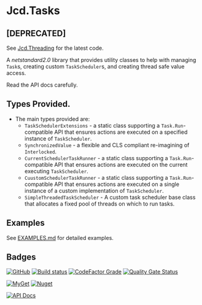 # Jcd.Tasks

## [DEPRECATED]

See [Jcd.Threading](https://github.com/jason-c-daniels/Jcd.Threading) for the latest code.

A *netstandard2.0* library that provides utility classes to help with managing `Task`s,
creating custom `TaskScheduler`s, and creating thread safe value access.

Read the API docs carefully.

## Types Provided.

* The main types provided are:
   * `TaskSchedulerExtensions` - a static class supporting a `Task.Run`-compatible API that ensures
     actions are executed on a specified instance of `TaskScheduler`.
   * `SynchronizedValue` - a flexible and CLS compliant re-imagining of `Interlocked`.
   * `CurrentSchedulerTaskRunner` - a static class supporting a `Task.Run`-compatible API that ensures
     actions are executed on the current executing `TaskScheduler`.
   * `CuustomSchedulerTaskRunner` - a static class supporting a `Task.Run`-compatible API that ensures
     actions are executed on a single instance of a custom implementation of `TaskScheduler`.
   * `SimpleThreadedTaskScheduler` - A custom task scheduler base class that allocates a fixed pool
     of threads on which to run tasks.

## Examples

See [EXAMPLES.md](./EXAMPLES.md) for detailed examples.

## Badges

[![GitHub](https://img.shields.io/github/license/jason-c-daniels/Jcd.Tasks)](https://github.com/jason-c-daniels/Jcd.Tasks/blob/main/LICENSE)
[![Build status](https://ci.appveyor.com/api/projects/status/sbmfvmr1jmcf1pic?svg=true)](https://ci.appveyor.com/project/jason-c-daniels/jcd-tasks)
[![CodeFactor Grade](https://img.shields.io/codefactor/grade/github/jason-c-daniels/Jcd.Tasks)](https://www.codefactor.io/repository/github/jason-c-daniels/Jcd.Tasks)
[![Quality Gate Status](https://sonarcloud.io/api/project_badges/measure?project=jason-c-daniels_Jcd.Tasks&metric=alert_status)](https://sonarcloud.io/summary/new_code?id=jason-c-daniels_Jcd.Tasks)

[![MyGet](https://img.shields.io/myget/jason-c-daniels/v/Jcd.Tasks?logo=nuget)](https://www.myget.org/feed/jason-c-daniels/package/nuget/Jcd.Tasks)
[![Nuget](https://img.shields.io/nuget/v/Jcd.Tasks?logo=nuget)](https://www.nuget.org/packages/Jcd.Tasks)

[![API Docs](https://img.shields.io/badge/Read-The%20API%20Documentation-blue?style=for-the-badge)](https://github.com/jason-c-daniels/Jcd.Tasks/blob/main/docs/Jcd.Tasks.md)